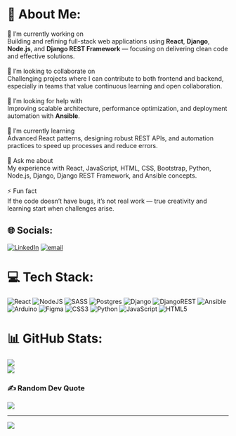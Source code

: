 # 💫 About Me:
🔭 I’m currently working on<br>Building and refining full-stack web applications using **React**, **Django**, **Node.js**, and **Django REST Framework** — focusing on delivering clean code and effective solutions.<br><br> 👯 I’m looking to collaborate on<br>Challenging projects where I can contribute to both frontend and backend, especially in teams that value continuous learning and open collaboration.<br><br>🤝 I’m looking for help with<br>Improving scalable architecture, performance optimization, and deployment automation with **Ansible**.<br><br> 🌱 I’m currently learning<br>Advanced React patterns, designing robust REST APIs, and automation practices to speed up processes and reduce errors.<br><br> 💬 Ask me about<br>My experience with React, JavaScript, HTML, CSS, Bootstrap, Python, Node.js, Django, Django REST Framework, and Ansible concepts.<br><br>⚡ Fun fact<br>If the code doesn’t have bugs, it’s not real work — true creativity and learning start when challenges arise.<br>


## 🌐 Socials:
[![LinkedIn](https://img.shields.io/badge/LinkedIn-%230077B5.svg?logo=linkedin&logoColor=white)](https://linkedin.com/in/isaacllolo) [![email](https://img.shields.io/badge/Email-D14836?logo=gmail&logoColor=white)](mailto:isaaacllolo@gmail.com) 

# 💻 Tech Stack:
![React](https://img.shields.io/badge/react-%2320232a.svg?style=for-the-badge&logo=react&logoColor=%2361DAFB) ![NodeJS](https://img.shields.io/badge/node.js-6DA55F?style=for-the-badge&logo=node.js&logoColor=white) ![SASS](https://img.shields.io/badge/SASS-hotpink.svg?style=for-the-badge&logo=SASS&logoColor=white) ![Postgres](https://img.shields.io/badge/postgres-%23316192.svg?style=for-the-badge&logo=postgresql&logoColor=white) ![Django](https://img.shields.io/badge/django-%23092E20.svg?style=for-the-badge&logo=django&logoColor=white) ![DjangoREST](https://img.shields.io/badge/DJANGO-REST-ff1709?style=for-the-badge&logo=django&logoColor=white&color=ff1709&labelColor=gray) ![Ansible](https://img.shields.io/badge/ansible-%231A1918.svg?style=for-the-badge&logo=ansible&logoColor=white) ![Arduino](https://img.shields.io/badge/-Arduino-00979D?style=for-the-badge&logo=Arduino&logoColor=white) ![Figma](https://img.shields.io/badge/figma-%23F24E1E.svg?style=for-the-badge&logo=figma&logoColor=white) ![CSS3](https://img.shields.io/badge/css3-%231572B6.svg?style=for-the-badge&logo=css3&logoColor=white) ![Python](https://img.shields.io/badge/python-3670A0?style=for-the-badge&logo=python&logoColor=ffdd54) ![JavaScript](https://img.shields.io/badge/javascript-%23323330.svg?style=for-the-badge&logo=javascript&logoColor=%23F7DF1E) ![HTML5](https://img.shields.io/badge/html5-%23E34F26.svg?style=for-the-badge&logo=html5&logoColor=white)
# 📊 GitHub Stats:
![](https://nirzak-streak-stats.vercel.app/?user=isaacllolo&theme=discord_old_blurple&hide_border=true)<br/>
![](https://github-readme-stats.vercel.app/api/top-langs/?username=isaacllolo&theme=discord_old_blurple&hide_border=true&include_all_commits=true&count_private=true&layout=compact)

### ✍️ Random Dev Quote
![](https://quotes-github-readme.vercel.app/api?type=horizontal&theme=light)

---
[![](https://visitcount.itsvg.in/api?id=isaacllolo&icon=9&color=1)](https://visitcount.itsvg.in)

<!-- Proudly created with GPRM ( https://gprm.itsvg.in ) -->
